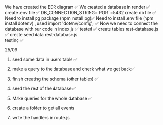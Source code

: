 We have created the EDR diagram ✅
We created a database in render ✅
create .env file ✅
    DB_CONNECTION_STRING=
    PORT=5432 
create db file ✅
Need to install pg package  (npm install pg)✅
Need to install .env file (npm install dotenv) , used import 'dotenv/config'; ✅
Now we need to connect the database with our code in index.js ✅
tested ✅
create tables rest-database.js  ✅
create seed data rest-database.js  
testing ✅

25/09


1. seed some data in users table ✅
2. make a query to the database and check what we get back✅
3. finish creating the schema (other tables) ✅
4. seed the rest of the database ✅
5. Make queries for the whole database ✅


6. create a folder to get all events 
7. write the handlers in route.js 



